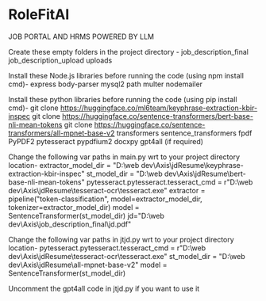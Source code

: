 # RoleFitAI
JOB PORTAL AND HRMS POWERED BY LLM

Create these empty folders in the project directory - 
job_description_final
job_description_upload
uploads

Install these Node.js libraries before running the code (using npm install cmd)- 
express
body-parser
mysql2
path
multer
nodemailer

Install these python libraries before running the code (using pip install cmd)- 
git clone https://huggingface.co/ml6team/keyphrase-extraction-kbir-inspec
git clone https://huggingface.co/sentence-transformers/bert-base-nli-mean-tokens
git clone https://huggingface.co/sentence-transformers/all-mpnet-base-v2
transformers
sentence_transformers
fpdf
PyPDF2
pytesseract
pypdfium2
docxpy
gpt4all (if required)

Change the following var paths in main.py wrt to your project directory location- 
extractor_model_dir = "D:\\web dev\\Axis\\jdResume\\keyphrase-extraction-kbir-inspec"
st_model_dir = "D:\\web dev\\Axis\\jdResume\\bert-base-nli-mean-tokens"
pytesseract.pytesseract.tesseract_cmd = r"D:\\web dev\\Axis\\jdResume\\tesseract-ocr\\tesseract.exe"
extractor = pipeline("token-classification", model=extractor_model_dir, tokenizer=extractor_model_dir)
model = SentenceTransformer(st_model_dir)
jd="D:\\web dev\\Axis\\job_description_final\\jd.pdf"

Change the following var paths in jtjd.py wrt to your project directory location- 
pytesseract.pytesseract.tesseract_cmd = r"D:\\web dev\\Axis\\jdResume\\tesseract-ocr\\tesseract.exe"
st_model_dir = "D:\\web dev\\Axis\\jdResume\\all-mpnet-base-v2"
model = SentenceTransformer(st_model_dir)

Uncomment the gpt4all code in jtjd.py if you want to use it 
